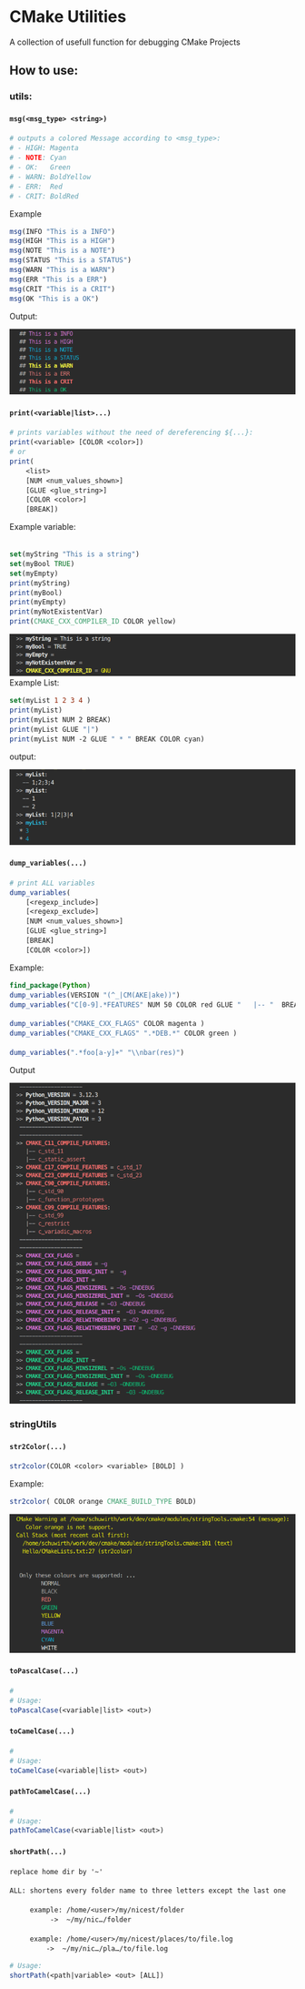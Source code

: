 # CMake Utilities

A collection of usefull function for debugging CMake Projects

## How to use:

### utils:

#### `msg(<msg_type> <string>)`
```cmake
# outputs a colored Message according to <msg_type>:
# - HIGH: Magenta
# - NOTE: Cyan
# - OK:   Green
# - WARN: BoldYellow
# - ERR:  Red
# - CRIT: BoldRed
```
Example
```cmake
msg(INFO "This is a INFO")
msg(HIGH "This is a HIGH")
msg(NOTE "This is a NOTE")
msg(STATUS "This is a STATUS")
msg(WARN "This is a WARN")
msg(ERR "This is a ERR")
msg(CRIT "This is a CRIT")
msg(OK "This is a OK")
```
Output:

![alt text](pics/msg.png)
#### `print(<variable|list>...)`
```cmake
# prints variables without the need of dereferencing ${...}:
print(<variable> [COLOR <color>])
# or
print(
    <list>
    [NUM <num_values_shown>]
    [GLUE <glue_string>]
    [COLOR <color>]
    [BREAK])
```
Example variable:
```cmake

set(myString "This is a string")
set(myBool TRUE)
set(myEmpty)
print(myString)
print(myBool)
print(myEmpty)
print(myNotExistentVar)
print(CMAKE_CXX_COMPILER_ID COLOR yellow)
```
![alt text](pics/print_var.png)
Example List:
```cmake
set(myList 1 2 3 4 )
print(myList)
print(myList NUM 2 BREAK)
print(myList GLUE "|")
print(myList NUM -2 GLUE " * " BREAK COLOR cyan)
```
output:

![alt text](pics/print_list.png)

#### `dump_variables(...)`

```cmake
# print ALL variables
dump_variables(
    [<regexp_include>] 
    [<regexp_exclude>]
    [NUM <num_values_shown>]
    [GLUE <glue_string>]
    [BREAK]
    [COLOR <color>])
```
Example:
```cmake
find_package(Python)
dump_variables(VERSION "(^_|CM(AKE|ake))")
dump_variables("C[0-9].*FEATURES" NUM 50 COLOR red GLUE "   |-- "  BREAK)

dump_variables("CMAKE_CXX_FLAGS" COLOR magenta )
dump_variables("CMAKE_CXX_FLAGS" ".*DEB.*" COLOR green )

dump_variables(".*foo[a-y]+" "\\nbar(res)")
```
Output

![alt text](pics/dump_variables.png)

### stringUtils

#### `str2Color(...)`

```cmake
str2color(COLOR <color> <variable> [BOLD] )
```
Example:

```cmake
str2color( COLOR orange CMAKE_BUILD_TYPE BOLD)
```
![alt text](pics/str2color_error.png)
#### `toPascalCase(...)`

```cmake
#
# Usage:
toPascalCase(<variable|list> <out>)
```
#### `toCamelCase(...)`

```cmake
#
# Usage:
toCamelCase(<variable|list> <out>)
```
#### `pathToCamelCase(...)`

```cmake
#
# Usage:
pathToCamelCase(<variable|list> <out>)
```
#### `shortPath(...)`

```txt
replace home dir by '~'

ALL: shortens every folder name to three letters except the last one

     example: /home/<user>/my/nicest/folder
          ->  ~/my/nic…/folder

     example: /home/<user>/my/nicest/places/to/file.log
         ->  ~/my/nic…/pla…/to/file.log
```

```cmake
# Usage:
shortPath(<path|variable> <out> [ALL])
```
